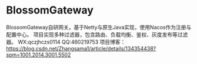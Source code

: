 # BlossomGateway
BlossomGateway自研网关。基于Netty与原生Java实现，使用Nacos作为注册与配置中心。
项目实现多种过滤器，包含路由、负载均衡、鉴权、灰度发布等过滤器。
WX:qczjhczs0114 QQ:460219753
项目博客：https://blog.csdn.net/Zhangsama1/article/details/134354438?spm=1001.2014.3001.5502

